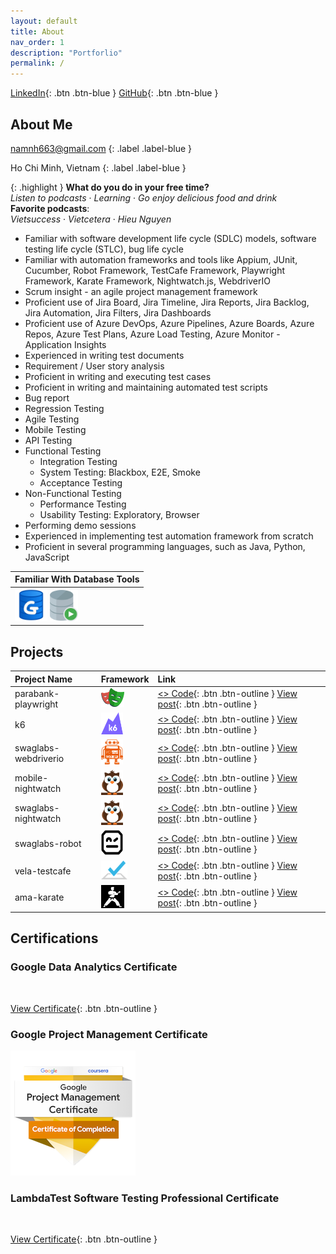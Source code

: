 ```yaml
---
layout: default
title: About
nav_order: 1
description: "Portforlio"
permalink: /
---
```


[lambdatest_certificate]: https://www.linkedin.com/learning/certificates/c5567f388c13e6a0ce96700e940d93694522b911a01416ac4c04b5d621fbc4b9

[playwright_code]: https://github.com/namnh663/parabank-playwright
[k6_code]: https://github.com/namnh663/k6
[webdriverio_code]: https://github.com/namnh663/swaglabs-webdriverio
[robot_code]: https://github.com/namnh663/swaglabs-robot
[nightwatch_mobile_code]: https://github.com/namnh663/mobile-nightwatch
[nightwatch_web_code]: https://github.com/namnh663/swaglabs-nightwatch
[testcafe_code]: https://github.com/namnh663/vela-testcafe
[karate_code]: https://github.com/namnh663/ama-karate

[playwright_post]: https://www.linkedin.com/posts/namnh663_automationtesting-playwright-qualityassurance-activity-7117946170752077824-c_f1?utm_source=share&utm_medium=member_desktop
[k6_post]: https://www.linkedin.com/posts/namnh663_k6-loadtesting-performancetesting-activity-7115444435479384064-c2_3?utm_source=share&utm_medium=member_desktop
[webdriverio_post]: https://www.linkedin.com/posts/namnh663_webdriverio-webtesting-automationtesting-activity-7104185968659759104-zRnJ?utm_source=share&utm_medium=member_desktop
[robot_post]: https://www.linkedin.com/posts/namnh663_testing-robotframework-automation-activity-7088958406123814912-VKdG?utm_source=share&utm_medium=member_desktop
[nightwatch_mobile_post]: https://www.linkedin.com/posts/namnh663_testing-nightwatchjs-automationtesting-activity-7099827651774738432-ZU4s?utm_source=share&utm_medium=member_desktop
[nightwatch_web_post]: https://www.linkedin.com/posts/namnh663_testing-nightwatchjs-automationtesting-activity-7095118586179960833-aV9G?utm_source=share&utm_medium=member_desktop
[testcafe_post]: https://www.linkedin.com/posts/namnh663_testing-testcafe-automation-activity-7005242655332855808-VDc9?utm_source=share&utm_medium=member_desktop
[karate_post]: https://www.linkedin.com/posts/namnh663_testing-automation-framework-activity-6991862237917327360-aMfZ?utm_source=share&utm_medium=member_desktop

[LinkedIn](https://www.linkedin.com/in/namnh663){: .btn .btn-blue }
[GitHub](https://github.com/namnh663){: .btn .btn-blue }

## About Me

namnh663@gmail.com
{: .label .label-blue }

Ho Chi Minh, Vietnam
{: .label .label-blue }

{: .highlight }
**What do you do in your free time?** <br> *Listen to podcasts* · *Learning* · *Go enjoy delicious food and drink* <br> **Favorite podcasts**: <br> *Vietsuccess* · *Vietcetera* · *Hieu Nguyen*

- Familiar with software development life cycle (SDLC) models, software testing life cycle (STLC), bug life cycle
- Familiar with automation frameworks and tools like Appium, JUnit, Cucumber, Robot Framework, TestCafe Framework, Playwright Framework, Karate Framework, Nightwatch.js, WebdriverIO
- Scrum insight - an agile project management framework
- Proficient use of Jira Board, Jira Timeline, Jira Reports, Jira Backlog, Jira Automation, Jira Filters, Jira Dashboards
- Proficient use of Azure DevOps, Azure Pipelines, Azure Boards, Azure Repos, Azure Test Plans, Azure Load Testing, Azure Monitor - Application Insights
- Experienced in writing test documents
- Requirement / User story analysis
- Proficient in writing and executing test cases
- Proficient in writing and maintaining automated test scripts
- Bug report
- Regression Testing
- Agile Testing
- Mobile Testing
- API Testing
- Functional Testing
  - Integration Testing
  - System Testing: Blackbox, E2E, Smoke
  - Acceptance Testing
- Non-Functional Testing
  - Performance Testing
  - Usability Testing: Exploratory, Browser
- Performing demo sessions
- Experienced in implementing test automation framework from scratch
- Proficient in several programming languages, such as Java, Python, JavaScript

| Familiar With Database Tools                                                                                      |
|:------------------------------------------------------------------------------------------------------------------|
| <img src="/assets/images/dbgate.png" width="52" height="52"> <img src="/assets/images/sql-developer.png" width="45" height="50"> |

## Projects

| Project Name         | Framework                                                         | Link                      |
|:---------------------|:------------------------------------------------------------------|:--------------------------|
| parabank-playwright  | <img src="/assets/images/playwright.png" width="37" height="30">          | [<> Code][playwright_code]{: .btn .btn-outline } [View post][playwright_post]{: .btn .btn-outline }|
| k6                   | <img src="/assets/images/k6.png" width="35" height="35">          | [<> Code][k6_code]{: .btn .btn-outline } [View post][k6_post]{: .btn .btn-outline }|
| swaglabs-webdriverio | <img src="/assets/images/webdriverio.png" width="35" height="40"> | [<> Code][webdriverio_code]{: .btn .btn-outline } [View post][webdriverio_post]{: .btn .btn-outline }|
| mobile-nightwatch    | <img src="/assets/images/nightwatch.png" width="35" height="40">  | [<> Code][nightwatch_mobile_code]{: .btn .btn-outline } [View post][nightwatch_mobile_post]{: .btn .btn-outline }|
| swaglabs-nightwatch  | <img src="/assets/images/nightwatch.png" width="35" height="40">  | [<> Code][nightwatch_web_code]{: .btn .btn-outline } [View post][nightwatch_web_post]{: .btn .btn-outline }|
| swaglabs-robot       | <img src="/assets/images/robot.png" width="35" height="40">       | [<> Code][robot_code]{: .btn .btn-outline } [View post][robot_post]{: .btn .btn-outline }|
| vela-testcafe        | <img src="/assets/images/testcafe.png" width="42" height="30">    | [<> Code][testcafe_code]{: .btn .btn-outline } [View post][testcafe_post]{: .btn .btn-outline }|
| ama-karate           | <img src="/assets/images/karate.png" width="37" height="37">      | [<> Code][karate_code]{: .btn .btn-outline } [View post][karate_post]{: .btn .btn-outline }|

## Certifications

### Google Data Analytics Certificate

<br>

[View Certificate](https://www.credly.com/badges/903a15a2-6ffe-4aa5-afc0-952fc55ea4e1){: .btn .btn-outline }

### Google Project Management Certificate

![](/assets/images/google-project-management-certificate.png)

### LambdaTest Software Testing Professional Certificate

<br>

[View Certificate][lambdatest_certificate]{: .btn .btn-outline }